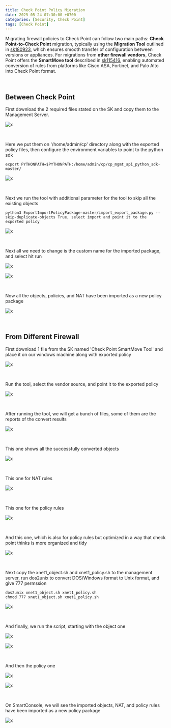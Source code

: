 ```yaml
---
title: Check Point Policy Migration
date: 2025-05-24 07:30:00 +0700
categories: [Security, Check Point]
tags: [Check Point]
---
```


Migrating firewall policies to Check Point can follow two main paths: **Check Point-to-Check Point** migration, typically using the **Migration Tool** outlined in [sk180923](https://support.checkpoint.com/results/sk/sk180923), which ensures smooth transfer of configuration between versions or appliances. For migrations from **other firewall vendors**, Check Point offers the **SmartMove tool** described in [sk115416](https://support.checkpoint.com/results/sk/sk115416), enabling automated conversion of rules from platforms like Cisco ASA, Fortinet, and Palo Alto into Check Point format.

<br>

## Between Check Point

First download the 2 required files stated on the SK and copy them to the Management Server.

![x](/static/2025-05-24-cp-migrate/00.png)

<br>

Here we put them on '/home/admin/cp' directory along with the exported policy files, then configure the environment variables to point to the python sdk

```
export PYTHONPATH=$PYTHONPATH:/home/admin/cp/cp_mgmt_api_python_sdk-master/
```

![x](/static/2025-05-24-cp-migrate/01.png)

<br>

Next we run the tool with additional parameter for the tool to skip all the existing objects

```
python3 ExportImportPolicyPackage-master/import_export_package.py --skip-duplicate-objects True, select import and point it to the exported policy
```

![x](/static/2025-05-24-cp-migrate/02.png)

<br>

Next all we need to change is the custom name for the imported package, and select hit run

![x](/static/2025-05-24-cp-migrate/03.png)

![x](/static/2025-05-24-cp-migrate/04.png)

<br>

Now all the objects, policies, and NAT have been imported as a new policy package

![x](/static/2025-05-24-cp-migrate/05.png)

<br>

## From Different Firewall

First download 1 file from the SK named 'Check Point SmartMove Tool' and place it on our windows machine along with exported policy

![x](/static/2025-05-24-cp-migrate/05a.png)

<br>

Run the tool, select the vendor source, and point it to the exported policy

![x](/static/2025-05-24-cp-migrate/06.png)

<br>

After running the tool, we will get a bunch of files, some of them are the reports of the convert results

![x](/static/2025-05-24-cp-migrate/07.png)

<br>

This one shows all the successfully converted objects

![x](/static/2025-05-24-cp-migrate/08.png)

<br>

This one for NAT rules

![x](/static/2025-05-24-cp-migrate/09.png)

<br>

This one for the policy rules

![x](/static/2025-05-24-cp-migrate/10.png)

<br>

And this one, which is also for policy rules but optimized in a way that check point thinks is more organized and tidy

![x](/static/2025-05-24-cp-migrate/11.png)

<br>

Next copy the xnet1_object.sh and xnet1_policy.sh to the management server, run dos2unix to convert DOS/Windows format to Unix format, and give 777 permssion

```
dos2unix xnet1_object.sh xnet1_policy.sh
chmod 777 xnet1_object.sh xnet1_policy.sh
```

![x](/static/2025-05-24-cp-migrate/12.png)

<br>

And finally, we run the script, starting with the object one

![x](/static/2025-05-24-cp-migrate/13.png)

![x](/static/2025-05-24-cp-migrate/14.png)

<br>

And then the policy one

![x](/static/2025-05-24-cp-migrate/15.png)

![x](/static/2025-05-24-cp-migrate/16.png)

<br>

On SmartConsole, we will see the imported objects, NAT, and policy rules have been imported as a new policy package

![x](/static/2025-05-24-cp-migrate/17.png)

<br>





















